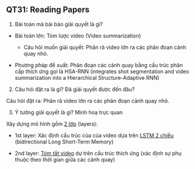 ## QT31: Reading Papers

1. Bài toán mà bài báo giải quyết là gì?

- Bài toán lớn: Tóm lược video (Video summarization)
    - Câu hỏi muốn giải quyết: Phân rã video lớn ra các phân đoạn cảnh quay nhỏ.

- Phương pháp đề xuất: Phân đoạn các cảnh quay bằng cấu trúc phân cấp thích ứng gọi là HSA-RNN (integrates shot segmentation and video summarization into a Hierarchical Structure-Adaptive RNN)

2. Câu hỏi đặt ra là gì? Đã giải quyết được đến đâu?

Câu hỏi đặt ra: Phân rã video lớn ra các phân đoạn cảnh quay nhỏ.



3. Ý tưởng giải quyết là gì? Minh hoạ trực quan

Xây dựng mô hình gồm [2 lớp](https://github.com/tai-vu-hcmuit/CS2205.CH1501.PPNCKH/blob/master/QT/QT31/pic/proposed_HSA_RNN.png) (layers):

- 1st layer: Xác định cấu trúc của của video dựa trên [LSTM 2 chiều](https://github.com/tai-vu-hcmuit/CS2205.CH1501.PPNCKH/blob/master/QT/QT31/pic/Bidirectional_LSTM.png) (bidirectional Long Short-Term Memory)

- 2nd layer: [Tóm tắt video](https://github.com/tai-vu-hcmuit/CS2205.CH1501.PPNCKH/blob/master/QT/QT31/pic/proposed_HSA_RNN.png) dự trên cấu trúc thích ứng (xác định sự phụ thuộc theo thời gian giữa các cảnh quay)
